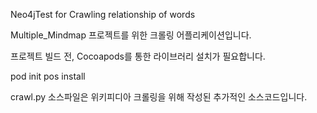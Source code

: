 Neo4jTest for Crawling relationship of words

Multiple_Mindmap 프로젝트를 위한 크롤링 어플리케이션입니다.

프로젝트 빌드 전, Cocoapods를 통한 라이브러리 설치가 필요합니다.

pod init
pos install






crawl.py 소스파일은 위키피디아 크롤링을 위해 작성된 추가적인 소스코드입니다.
